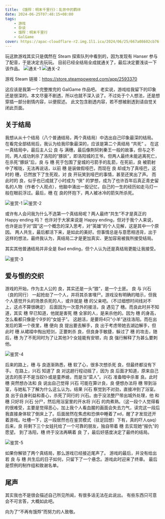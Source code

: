 ```yaml
---
title: 《饿殍：明末千里行》：乱世中的羁绊
date: 2024-06-25T07:48:15+08:00
tags:
    - 游戏
    - 杂谈
    - 饿殍：明末千里行
    - GalGame
cover: https://apac-cloudflare-r2.img.1l1.icu/2024/06/25/667a08602cb76.webp
---
```

玩这款游戏其实只是偶然在 Steam 探索队列中看到的，因为发现有 Hanser 参与了配音，于是决定去玩玩。
目前已经全结局全成就通关了，最后决定要浅谈一下该作品。
![通关-1](https://apac-cloudflare-r2.img.1l1.icu/2024/06/25/667a09a1c9a2c.webp)
![通关-2](https://apac-cloudflare-r2.img.1l1.icu/2024/06/25/667a0a9a2a725.webp)

游戏 Steam 链接：<https://store.steampowered.com/app/2593370>

这应该是我第一个完整推完的 GalGame 作品吧。
老实说，游戏给我留下的印象还是很深的。本文尽量不剧透，所以也就不深入谈了。不过处于个人想法，还是想穿插一部分剧情内容，以便叙述。
此文包含剧透内容，若不想被剧透到请自觉关闭此页面。

## 关于结局

我想从从十个结局（八个普通结局，两个真结局）中选出自己印象最深的结局。
在看完全部结局后，我认为给我印象最深的，应该是第二个真结局 “共死” 。
在这一真结局中，最后主人公 良 与 满穗，最后像荆轲刺秦王一般的故事，但与之不同，两人成功刺杀了洛阳的“豚妖”，即洛阳城的王爷。但两人最终未能逃离死亡，在杀死“豚妖”后，良 与 穗 死于包围了皇城的弓箭手的乱箭，在死前，良 被箭射中了喉咙，无法再说话，以前 穗 是装做假哑巴，而现在 良 却成为了真哑巴，这时的 穗，已然放下了生死观，对 良 开玩笑到哑巴的事情，甚至还笑出了声。
而此时的 良，似乎也已成就了小时成为 “侠” 的梦想，成为了也许百年后真正青史留名的人物（作者个人观点），他脑中涌出一股记忆，自己的一生的经历如走马灯一般在眼前浮过。最后，穗 在 良的怀抱下，两人被冰冷的箭矢所杀死。

![鉴赏-1](https://apac-cloudflare-r2.img.1l1.icu/2024/06/25/667a0dfed72ac.webp)
![鉴赏-2](https://apac-cloudflare-r2.img.1l1.icu/2024/06/25/667a0e8279a8b.webp)

或许有人会问我为什么不选第一个真结局呢？两人最终“共生”不才是真正的 Happy ending 吗？
也许对于大家来说是 Happy ending，但对于我个人来说，也许是出于对“国”这一个概念的深入思考，对“英雄”的个人见解，这是其中一个原因。
两人共生，最后都活下来，是如此的美好。但事情总是与意愿相违背，出于这样的想法，最终我认为，真结局二才是更加真实、更加容易被我所接受结局。

其实其他普通结局并非全是 Bad ending，但个人认为还是真结局更能让我接受。

![鉴赏-3](https://apac-cloudflare-r2.img.1l1.icu/2024/06/25/667a116d245ed.webp)

## 爱与恨的交织

游戏的开始，作为主人公的 良，其实还是一头“狼”，是一个土匪。
良 与 兴石（良的同行） 一起抢劫了一个人，并将其杀害埋尸。游戏没有明确的暗示，但我个人感觉开头的场景杀死的人，或许就是 穗 的父亲吧。（不过细想时间线对不上，这点不算很确定）
后面因为一次意外的接活，良 遇见了 穗。而良此时并不知道，其实 穗 早已知道，他就是害死 穗 全家的人，是来杀他的。因为 穗 的身高，怎么看都只像是个9岁的“女娃子”。
这趟活，是要将4只“小羊”送往洛阳。而在出发后的第一个夜里，穗 便向 良 提出要去解手，良 出于考虑带她去湖边解手，但此时 穗 从裙褶中掏出短剑，正要刺杀 良，但良身手敏捷，躲过了 穗 的攻击，随后，穗 为了不死同时为了让其他3个女娃能有安顿，向 良 强行解释了为甚么要刺他。

![鉴赏-4](https://apac-cloudflare-r2.img.1l1.icu/2024/06/25/667a145bccb52.webp)

后来的路上，穗 与 良逐渐熟悉，穗 软了心，很多次想杀死 良，但最终都没有下手。
在路上，兴石 知道了 良 对这趟行程动摇了，因为 良 后面才知道，原来自己送去的孩子不是当奴仆或是童养媳，而是当“菜人”。兴石 准备暗中杀害 良。此时 穗 突然想办法和 良 说出自己觉得 兴石 可能在算计良，良 便想办法将 穗 带到浴室，与她私下了解为什么这么认为。结果 兴石 察觉到不对劲，直接冲到了浴室。良 出于自身利益和善心，杀死了同行的 兴石。由于没法整尸带出城外处理，他 和 穗 只好将 兴石 分尸，然后用浴室里的开水将 兴石 的肉煮熟。（这一段个人觉得看的很难受，主要是觉得恶心，加上我个人看血腥的画面会失去力气，读完这一段后我直接身体软了倒床上了。后面居然在焦虑和恐惧中睡着了xd，醒了才发现还开着游戏。吐槽一下，这一段居然也在鉴赏模式（驻足回想）下有，真的吓人qaq）
后来，良 将剩下三个女娃托给了一个可靠的朋友，独自带着 穗 去实现她“报仇”的愿望。
到了洛阳，穗 终于没法再瞒着 良 了，最后好感度决定了最终的结局。

![鉴赏-5](https://apac-cloudflare-r2.img.1l1.icu/2024/06/25/667a185f4d838.webp)

如果你解锁了两个真结局，那么游戏已经接近尾声了。
游戏的最后，并没有给出若 良 与 穗 共生后的日子如何，只留下了一个悬念。游戏此时迎来了终章。
最后是惯例的制作组和致谢名单。

## 尾声

其实我也不是很会描述自己所见所闻，有很多话无法在此说出。
有些东西只可意会不可言答，大概如此吧。

向为了“不再有饿殍”而努力的人致敬。
